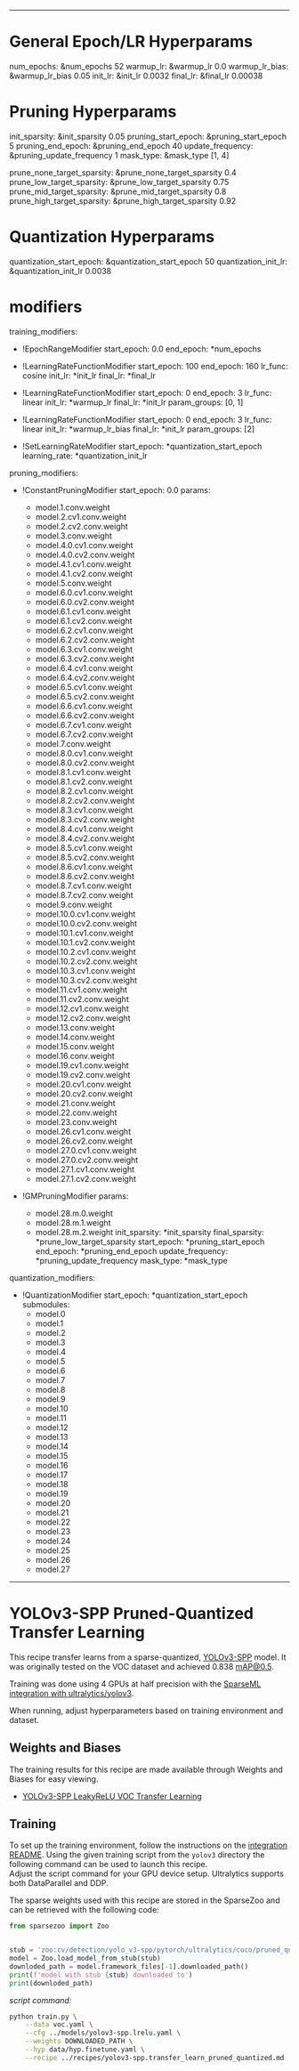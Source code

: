 <!--
Copyright (c) 2021 - present / Neuralmagic, Inc. All Rights Reserved.

Licensed under the Apache License, Version 2.0 (the "License");
you may not use this file except in compliance with the License.
You may obtain a copy of the License at

   http://www.apache.org/licenses/LICENSE-2.0

Unless required by applicable law or agreed to in writing,
software distributed under the License is distributed on an "AS IS" BASIS,
WITHOUT WARRANTIES OR CONDITIONS OF ANY KIND, either express or implied.
See the License for the specific language governing permissions and
limitations under the License.
-->

---
# General Epoch/LR Hyperparams
num_epochs: &num_epochs 52
warmup_lr: &warmup_lr 0.0
warmup_lr_bias: &warmup_lr_bias 0.05
init_lr: &init_lr 0.0032
final_lr: &final_lr 0.00038

# Pruning Hyperparams
init_sparsity: &init_sparsity 0.05
pruning_start_epoch: &pruning_start_epoch 5
pruning_end_epoch: &pruning_end_epoch 40
update_frequency: &pruning_update_frequency 1
mask_type: &mask_type [1, 4]

prune_none_target_sparsity: &prune_none_target_sparsity 0.4
prune_low_target_sparsity: &prune_low_target_sparsity 0.75
prune_mid_target_sparsity: &prune_mid_target_sparsity 0.8
prune_high_target_sparsity: &prune_high_target_sparsity 0.92

# Quantization Hyperparams
quantization_start_epoch: &quantization_start_epoch 50
quantization_init_lr: &quantization_init_lr 0.0038

# modifiers
training_modifiers:
  - !EpochRangeModifier
    start_epoch: 0.0
    end_epoch: *num_epochs
    
  - !LearningRateFunctionModifier
    start_epoch: 100
    end_epoch: 160
    lr_func: cosine
    init_lr: *init_lr
    final_lr: *final_lr
    
  - !LearningRateFunctionModifier
    start_epoch: 0
    end_epoch: 3
    lr_func: linear
    init_lr: *warmup_lr
    final_lr: *init_lr
    param_groups: [0, 1]
    
  - !LearningRateFunctionModifier
    start_epoch: 0
    end_epoch: 3
    lr_func: linear
    init_lr: *warmup_lr_bias
    final_lr: *init_lr
    param_groups: [2]
    
  - !SetLearningRateModifier
    start_epoch: *quantization_start_epoch
    learning_rate: *quantization_init_lr

pruning_modifiers:
  - !ConstantPruningModifier
    start_epoch: 0.0
    params:
      - model.1.conv.weight
      - model.2.cv1.conv.weight
      - model.2.cv2.conv.weight
      - model.3.conv.weight
      - model.4.0.cv1.conv.weight
      - model.4.0.cv2.conv.weight
      - model.4.1.cv1.conv.weight
      - model.4.1.cv2.conv.weight
      - model.5.conv.weight
      - model.6.0.cv1.conv.weight
      - model.6.0.cv2.conv.weight
      - model.6.1.cv1.conv.weight
      - model.6.1.cv2.conv.weight
      - model.6.2.cv1.conv.weight
      - model.6.2.cv2.conv.weight
      - model.6.3.cv1.conv.weight
      - model.6.3.cv2.conv.weight
      - model.6.4.cv1.conv.weight
      - model.6.4.cv2.conv.weight
      - model.6.5.cv1.conv.weight
      - model.6.5.cv2.conv.weight
      - model.6.6.cv1.conv.weight
      - model.6.6.cv2.conv.weight
      - model.6.7.cv1.conv.weight
      - model.6.7.cv2.conv.weight
      - model.7.conv.weight
      - model.8.0.cv1.conv.weight
      - model.8.0.cv2.conv.weight
      - model.8.1.cv1.conv.weight
      - model.8.1.cv2.conv.weight
      - model.8.2.cv1.conv.weight
      - model.8.2.cv2.conv.weight
      - model.8.3.cv1.conv.weight
      - model.8.3.cv2.conv.weight
      - model.8.4.cv1.conv.weight
      - model.8.4.cv2.conv.weight
      - model.8.5.cv1.conv.weight
      - model.8.5.cv2.conv.weight
      - model.8.6.cv1.conv.weight
      - model.8.6.cv2.conv.weight
      - model.8.7.cv1.conv.weight
      - model.8.7.cv2.conv.weight
      - model.9.conv.weight
      - model.10.0.cv1.conv.weight
      - model.10.0.cv2.conv.weight
      - model.10.1.cv1.conv.weight
      - model.10.1.cv2.conv.weight
      - model.10.2.cv1.conv.weight
      - model.10.2.cv2.conv.weight
      - model.10.3.cv1.conv.weight
      - model.10.3.cv2.conv.weight
      - model.11.cv1.conv.weight
      - model.11.cv2.conv.weight
      - model.12.cv1.conv.weight
      - model.12.cv2.conv.weight
      - model.13.conv.weight
      - model.14.conv.weight
      - model.15.conv.weight
      - model.16.conv.weight
      - model.19.cv1.conv.weight
      - model.19.cv2.conv.weight
      - model.20.cv1.conv.weight
      - model.20.cv2.conv.weight
      - model.21.conv.weight
      - model.22.conv.weight
      - model.23.conv.weight
      - model.26.cv1.conv.weight
      - model.26.cv2.conv.weight
      - model.27.0.cv1.conv.weight
      - model.27.0.cv2.conv.weight
      - model.27.1.cv1.conv.weight
      - model.27.1.cv2.conv.weight

  - !GMPruningModifier
    params:
      - model.28.m.0.weight
      - model.28.m.1.weight
      - model.28.m.2.weight
    init_sparsity: *init_sparsity
    final_sparsity: *prune_low_target_sparsity
    start_epoch: *pruning_start_epoch
    end_epoch: *pruning_end_epoch
    update_frequency: *pruning_update_frequency
    mask_type: *mask_type
        
quantization_modifiers:
  - !QuantizationModifier
    start_epoch: *quantization_start_epoch
    submodules:
      - model.0
      - model.1 
      - model.2
      - model.3 
      - model.4
      - model.5
      - model.6
      - model.7
      - model.8
      - model.9
      - model.10
      - model.11
      - model.12
      - model.13
      - model.14
      - model.15
      - model.16
      - model.17
      - model.18
      - model.19
      - model.20
      - model.21
      - model.22
      - model.23
      - model.24
      - model.25
      - model.26
      - model.27
---

# YOLOv3-SPP Pruned-Quantized Transfer Learning

This recipe transfer learns from a sparse-quantized, [YOLOv3-SPP](https://arxiv.org/abs/1804.02767) model.
It was originally tested on the VOC dataset and achieved 0.838 mAP@0.5.

Training was done using 4 GPUs at half precision with the [SparseML integration with ultralytics/yolov3](https://github.com/neuralmagic/sparseml/tree/main/integrations/ultralytics-yolov3).

When running, adjust hyperparameters based on training environment and dataset.

## Weights and Biases

The training results for this recipe are made available through Weights and Biases for easy viewing.

- [YOLOv3-SPP LeakyReLU VOC Transfer Learning](https://wandb.ai/neuralmagic/yolov3-spp-voc-sparse-transfer-learning/runs/2hbvu7w2)

## Training

To set up the training environment, follow the instructions on the [integration README](https://github.com/neuralmagic/sparseml/blob/main/integrations/ultralytics-yolov3/README.md).
Using the given training script from the `yolov3` directory the following command can be used to launch this recipe.  
Adjust the script command for your GPU device setup. 
Ultralytics supports both DataParallel and DDP.

The sparse weights used with this recipe are stored in the SparseZoo and can be retrieved with the following code:
 ```python
from sparsezoo import Zoo


stub = 'zoo:cv/detection/yolo_v3-spp/pytorch/ultralytics/coco/pruned_quant-aggressive_94'
model = Zoo.load_model_from_stub(stub)
downloded_path = model.framework_files[-1].downloaded_path()
print(f'model with stub {stub} downloaded to')
print(downloded_path)
```

*script command:*

```bash
python train.py \
    --data voc.yaml \
    --cfg ../models/yolov3-spp.lrelu.yaml \
    --weights DOWNLOADED_PATH \
    --hyp data/hyp.finetune.yaml \
    --recipe ../recipes/yolov3-spp.transfer_learn_pruned_quantized.md
```
